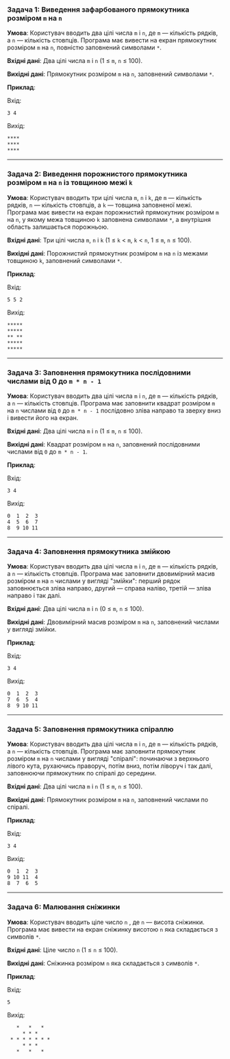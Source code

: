 ### Задача 1: Виведення зафарбованого прямокутника розміром `m` на `n`

**Умова**: Користувач вводить два цілі числа `m` і `n`, де `m` — кількість рядків, а `n` — кількість стовпців. Програма має вивести на екран прямокутник розміром `m` на `n`, повністю заповнений символами `*`.

**Вхідні дані**: Два цілі числа `m` і `n` (1 ≤ `m`, `n` ≤ 100).

**Вихідні дані**: Прямокутник розміром `m` на `n`, заповнений символами `*`.

**Приклад**:

Вхід:
```
3 4
```

Вихід:
```
****
****
****
```


---

### Задача 2: Виведення порожнистого прямокутника розміром `m` на `n` із товщиною межі `k`

**Умова**: Користувач вводить три цілі числа `m`, `n` і `k`, де `m` — кількість рядків, `n` — кількість стовпців, а `k` — товщина заповненої межі. Програма має вивести на екран порожнистий прямокутник розміром `m` на `n`, у якому межа товщиною `k` заповнена символами `*`, а внутрішня область залишається порожньою.

**Вхідні дані**: Три цілі числа `m`, `n` і `k` (1 ≤ `k` < `m`, `k` < `n`, 1 ≤ `m`, `n` ≤ 100).

**Вихідні дані**: Порожнистий прямокутник розміром `m` на `n` із межами товщиною `k`, заповнений символами `*`.

**Приклад**:

Вхід:
```
5 5 2
```

Вихід:
```
*****
*****
** **
*****
*****
```


---

### Задача 3: Заповнення прямокутника послідовними числами від 0 до `m * n - 1`

**Умова**: Користувач вводить два цілі числа `m` і `n`, де `m` — кількість рядків, а `n` — кількість стовпців. Програма має заповнити квадрат розміром `m` на `n` числами від `0` до `m * n - 1` послідовно зліва направо та зверху вниз і вивести його на екран.

**Вхідні дані**: Два цілі числа `m` і `n` (1 ≤ `m`, `n` ≤ 100).

**Вихідні дані**: Квадрат розміром `m` на `n`, заповнений послідовними числами від `0` до `m * n - 1`.

**Приклад**:

Вхід:
```
3 4
```

Вихід:
```
0  1  2  3
4  5  6  7
8  9 10 11
```


---

### Задача 4: Заповнення прямокутника змійкою

**Умова**: Користувач вводить два цілі числа `m` і `n`, де `m` — кількість рядків, а `n` — кількість стовпців. Програма має заповнити двовимірний масив розміром `m` на `n` числами у вигляді "змійки": перший рядок заповнюється зліва направо, другий — справа наліво, третій — зліва направо і так далі.

**Вхідні дані**: Два цілі числа `m` і `n` (0 ≤ `m`, `n` ≤ 100).

**Вихідні дані**: Двовимірний масив розміром `m` на `n`, заповнений числами у вигляді змійки.

**Приклад**:

Вхід:
```
3 4
```

Вихід:
```
0  1  2  3
7  6  5  4
8  9 10 11
```


---

### Задача 5: Заповнення прямокутника спіраллю

**Умова**: Користувач вводить два цілі числа `m` і `n`, де `m` — кількість рядків, а `n` — кількість стовпців. Програма має заповнити прямокутник розміром `m` на `n` числами у вигляді "спіралі": починаючи з верхнього лівого кута, рухаючись праворуч, потім вниз, потім ліворуч і так далі, заповнюючи прямокутник по спіралі до середини.

**Вхідні дані**: Два цілі числа `m` і `n` (1 ≤ `m`, `n` ≤ 100).

**Вихідні дані**: Прямокутник розміром `m` на `n`, заповнений числами по спіралі.

**Приклад**:

Вхід:
```
3 4
```

Вихід:
```
0  1  2  3
9 10 11  4
8  7  6  5
```

---
### Задача 6: Малювання сніжинки
**Умова**: Користувач вводить ціле число `n` , де `n` — висота сніжинки. Програма має вивести на екран сніжинку висотою `n` яка складається з символів `*`.

**Вхідні дані**: Ціле число `n` (1 ≤ `n` ≤ 100).

**Вихідні дані**: Сніжинка розміром `n` яка складається з символів `*`.

**Приклад**:

Вхід:
```
5
```

Вихід:
```
   *   *   *  
     * * *
 * * * * * * *
     * * * 
   *   *   *
```
